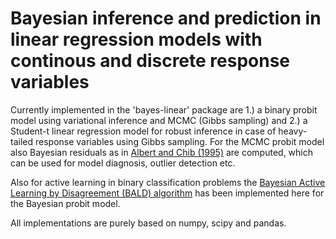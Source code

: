 # Bayesian inference and prediction in linear regression models with continous and discrete response variables

Currently implemented in the 'bayes-linear' package are 1.) a binary probit model using variational inference and MCMC (Gibbs sampling) and 2.) a Student-t linear regression model for robust inference in case of heavy-tailed response variables using Gibbs sampling. For the MCMC probit model also Bayesian residuals as in [Albert and Chib (1995)](https://apps.olin.wustl.edu/faculty/chib/papers/albertchib95.pdf) are computed, which can be used for model diagnosis, outlier detection etc. 

Also for active learning in binary classification problems the [Bayesian Active Learning by Disagreement (BALD) algorithm](https://arxiv.org/abs/1112.5745) has been implemented here for the Bayesian probit model.

All implementations are purely based on numpy, scipy and pandas.    
